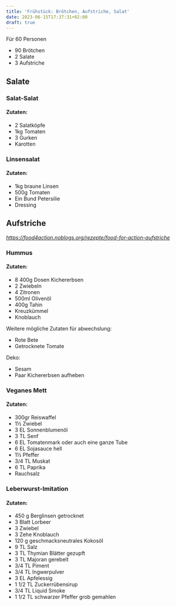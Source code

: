 ```yaml
---
title: 'Frühstück: Brötchen, Aufstriche, Salat'
date: 2023-06-15T17:37:31+02:00
draft: true
---
```


Für 60 Personen

- 90 Brötchen
- 2 Salate
- 3 Aufstriche

## Salate

### Salat-Salat

#### Zutaten:

- 2 Salatköpfe
- 1kg Tomaten
- 3 Gurken
- Karotten

### Linsensalat

#### Zutaten:

- 1kg braune Linsen
- 500g Tomaten
- Ein Bund Petersilie
- Dressing

## Aufstriche

_https://food4action.noblogs.org/rezepte/food-for-action-aufstriche_

### Hummus

#### Zutaten:

- 8 400g Dosen Kichererbsen
- 2 Zwiebeln
- 4 Zitronen
- 500ml Olivenöl
- 400g Tahin
- Kreuzkümmel
- Knoblauch

Weitere mögliche Zutaten für abwechslung:

- Rote Bete
- Getrocknete Tomate

Deko:

- Sesam
- Paar Kichererbsen aufheben

### Veganes Mett

#### Zutaten:

- 300gr Reiswaffel
- 1½ Zwiebel
- 3 EL Sonnenblumenöl
- 3 TL Senf
- 6 EL Tomatenmark oder auch eine ganze Tube
- 6 EL Sojasauce hell
- 1½ Pfeffer
- 3/4 TL Muskat
- 6 TL Paprika
- Rauchsalz

### Leberwurst-Imitation

#### Zutaten:

- 450 g Berglinsen getrocknet
- 3 Blatt Lorbeer
- 3 Zwiebel
- 3 Zehe Knoblauch
- 120 g geschmacksneutrales Kokosöl
- 9 TL Salz
- 3 TL Thymian Blätter gezupft
- 3 TL Majoran gerebelt
- 3/4 TL Piment
- 3/4 TL Ingwerpulver
- 3 EL Apfelessig
- 1 1/2 TL Zuckerrübensirup
- 3/4 TL Liquid Smoke
- 1 1/2 TL schwarzer Pfeffer grob gemahlen
